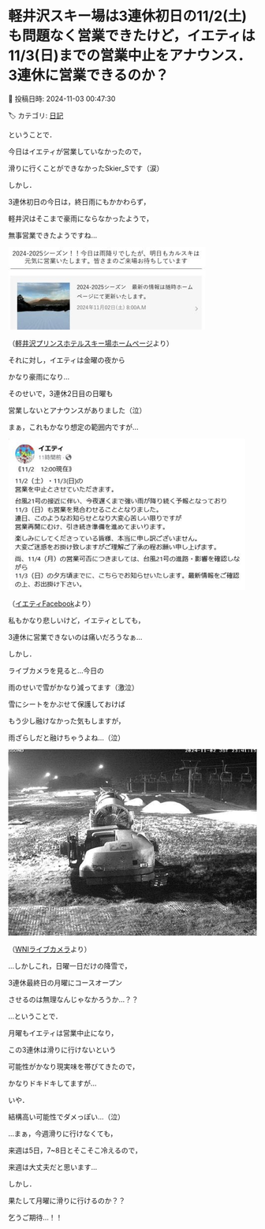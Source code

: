 # 軽井沢スキー場は3連休初日の11/2(土)も問題なく営業できたけど，イエティは11/3(日)までの営業中止をアナウンス．3連休に営業できるのか？

📅 投稿日時: 2024-11-03 00:47:30

🏷️ カテゴリ: [日記](cc4b5682fb7b8b144980957a978653fb0.md)

ということで．


今日はイエティが営業していなかったので，


滑りに行くことができなかったSkier_Sです（涙）





しかし．


3連休初日の今日は，終日雨にもかかわらず，


軽井沢はそこまで豪雨にならなかったようで，


無事営業できたようですね…







![96c85eade6d7135eda693abedfa87b79.jpg](images/96c85eade6d7135eda693abedfa87b79.jpg)




（[軽井沢プリンスホテルスキー場ホームページ](https://www.princehotels.co.jp/ski/karuizawa/winter/)より）





それに対し，イエティは金曜の夜から


かなり豪雨になり…


そのせいで，3連休2日目の日曜も


営業しないとアナウンスがありました（泣）


まぁ，これもかなり想定の範囲内ですが…







![fd07ff3babe5d3f9eba0ae1ae0eb40a8.jpg](images/fd07ff3babe5d3f9eba0ae1ae0eb40a8.jpg)




（[イエティFacebook](https://www.facebook.com/YetiSnowtown/posts/pfbid025hAfA21iwzDC2exqTUdjvs5aJqFCo2nJMfdfiUURqEc8Ygu6fkw3zUP7WLC5WgXDl)より）





私もかなり悲しいけど，イエティとしても，


3連休に営業できないのは痛いだろうなぁ…





しかし．


ライブカメラを見ると…今日の


雨のせいで雪がかなり減ってます（激泣）


雪にシートをかぶせて保護しておけば


もう少し融けなかった気もしますが，


雨ざらしだと融けちゃうよね…（泣）







![2a12bb4b68f585bd3c6cb2baee875d9a.jpg](images/2a12bb4b68f585bd3c6cb2baee875d9a.jpg)




（[WNIライブカメラ](http://webcam.wni.co.jp/KAC24326/loop.html)より）





…しかしこれ，日曜一日だけの降雪で，


3連休最終日の月曜にコースオープン


させるのは無理なんじゃなかろうか…？？





…ということで．


月曜もイエティは営業中止になり，


この3連休は滑りに行けないという


可能性がかなり現実味を帯びてきたので，


かなりドキドキしてますが…


いや．


結構高い可能性でダメっぽい…（泣）





…まぁ，今週滑りに行けなくても，


来週は5日，7~8日とそこそこ冷えるので，


来週は大丈夫だと思います…





しかし．


果たして月曜に滑りに行けるのか？？


乞うご期待…！！
